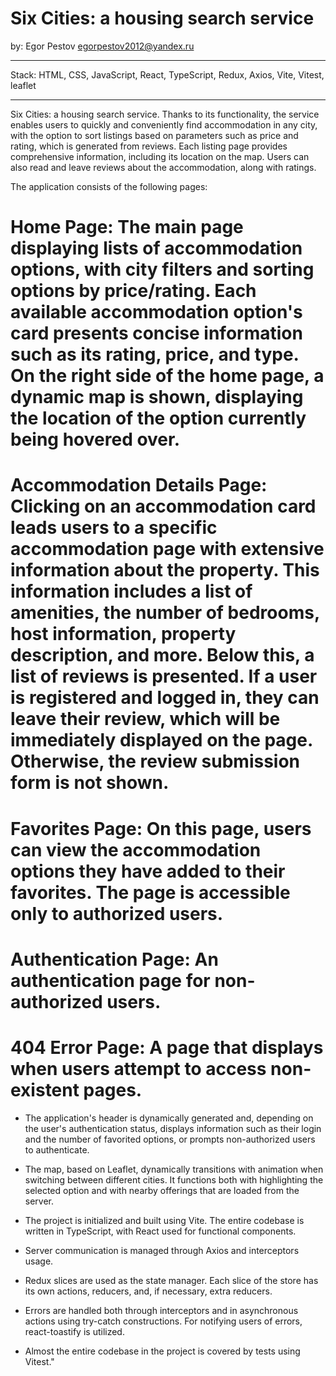 # Six Cities: a housing search service
by: Egor Pestov <egorpestov2012@yandex.ru>


---

Stack: HTML, CSS, JavaScript, React, TypeScript, Redux, Axios, Vite, Vitest, leaflet

---

Six Cities: a housing search service. Thanks to its functionality, the service enables users to quickly and conveniently find accommodation in any city, with the option to sort listings based on parameters such as price and rating, which is generated from reviews. Each listing page provides comprehensive information, including its location on the map. Users can also read and leave reviews about the accommodation, along with ratings.

The application consists of the following pages:

# Home Page: The main page displaying lists of accommodation options, with city filters and sorting options by price/rating. Each available accommodation option's card presents concise information such as its rating, price, and type. On the right side of the home page, a dynamic map is shown, displaying the location of the option currently being hovered over.

# Accommodation Details Page: Clicking on an accommodation card leads users to a specific accommodation page with extensive information about the property. This information includes a list of amenities, the number of bedrooms, host information, property description, and more. Below this, a list of reviews is presented. If a user is registered and logged in, they can leave their review, which will be immediately displayed on the page. Otherwise, the review submission form is not shown.

# Favorites Page: On this page, users can view the accommodation options they have added to their favorites. The page is accessible only to authorized users.

# Authentication Page: An authentication page for non-authorized users.

# 404 Error Page: A page that displays when users attempt to access non-existent pages.

* The application's header is dynamically generated and, depending on the user's authentication status, displays information such as their login and the number of favorited options, or prompts non-authorized users to authenticate.

* The map, based on Leaflet, dynamically transitions with animation when switching between different cities. It functions both with highlighting the selected option and with nearby offerings that are loaded from the server.

* The project is initialized and built using Vite. The entire codebase is written in TypeScript, with React used for functional components.

* Server communication is managed through Axios and interceptors usage. 

* Redux slices are used as the state manager. Each slice of the store has its own actions, reducers, and, if necessary, extra reducers.

* Errors are handled both through interceptors and in asynchronous actions using try-catch constructions. For notifying users of errors, react-toastify is utilized.

* Almost the entire codebase in the project is covered by tests using Vitest."
